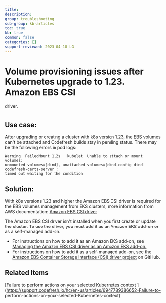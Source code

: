 ```yaml
---
title: 
description: 
group: troubleshooting
sub-group: kb-articles
toc: true
kb: true
common: false
categories: []
support-reviewed: 2023-04-18 LG
---
```


# Volume provisioning issues after Kubernetes upgrade to 1.23. Amazon EBS CSI
driver.

#

##

## Use case:

After upgrading or creating a cluster with k8s version 1.23, the EBS volumes
can't be attached and Codefresh builds stay in pending status. There may be
the following errors in pod logs:

    
    
    Warning  FailedMount 112s   kubelet  Unable to attach or mount volumes:   
    unmounted volumes=[dind], unattached volumes=[dind-config dind codefresh-certs-server]:   
    timed out waiting for the condition

## Solution:

With k8s versions 1.23 and higher the Amazon EBS CSI driver is required for
the EBS volumes management from EKS clusters, more information from AWS
documentation: [Amazon EBS CSI
driver](https://docs.aws.amazon.com/eks/latest/userguide/ebs-csi.html)

The Amazon EBS CSI driver isn't installed when you first create or update the
cluster. To use the driver, you must add it as an Amazon EKS add-on or as a
self-managed add-on.

  * For instructions on how to add it as an Amazon EKS add-on, see [Managing the Amazon EBS CSI driver as an Amazon EKS add-on.](https://docs.aws.amazon.com/eks/latest/userguide/managing-ebs-csi.html)
  * For instructions on how to add it as a self-managed add-on, see the [Amazon EBS Container Storage Interface (CSI) driver project](https://github.com/kubernetes-sigs/aws-ebs-csi-driver) on GitHub.

## Related Items

[Failure to perform actions on your selected Kubernetes context
](https://support.codefresh.io/hc/en-us/articles/6947789386652-Failure-to-
perform-actions-on-your-selected-Kubernetes-context)

